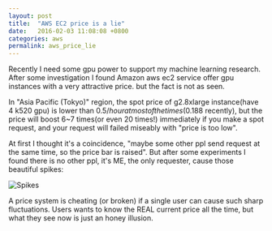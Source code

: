 ```yaml
---
layout: post
title:  "AWS EC2 price is a lie"
date:   2016-02-03 11:08:08 +0800
categories: aws
permalink: aws_price_lie
---
```


Recently I need some gpu power to support my machine learning research. After some investigation I found Amazon aws ec2 service offer gpu instances with a very attractive price. but the fact is not as seen.

In "Asia Pacific (Tokyo)" region, the spot price of g2.8xlarge instance(have 4 k520 gpu) is lower than 0.5$/hour at most of the times(0.188$ recently), but the price will boost 6~7 times(or even 20 times!) immediately if you make a spot request, and your request will failed miseably with "price is too low".

At first I thought it's a coincidence, "maybe some other ppl send request at the same time, so the price bar is raised". But after some experiments I found there is no other ppl, it's ME, the only requester, cause those beautiful spikes:

![Spikes](https://cloud.githubusercontent.com/assets/1401615/12772279/daa6b746-ca6a-11e5-8112-1538fb760ee2.PNG)

A price system is cheating (or broken) if a single user can cause such sharp fluctuations. Users wants to know the REAL current price all the time, but what they see now is just an honey illusion.
